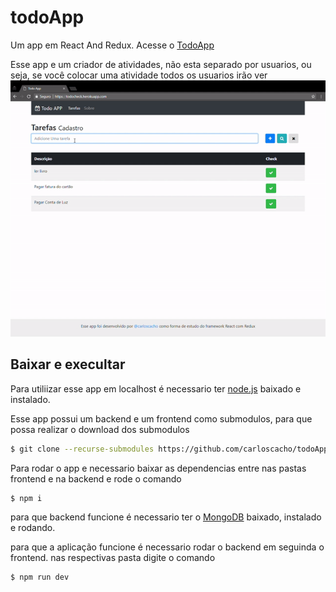 # todoApp
Um app em React And Redux. Acesse o [TodoApp](https://todocheck.herokuapp.com/)

Esse app e um criador de atividades, não esta separado por usuarios, ou seja, se você colocar uma atividade todos os usuarios irão ver
![todoapp rodando](https://github.com/carloscacho/todoApp/blob/master/media/ezgif.com-video-to-gif.gif?raw=true)


            
## Baixar e execultar
Para utiliizar esse app em localhost é necessario ter [node.js](https://nodejs.org/en/) baixado e instalado.

Esse app possui um backend e um frontend como submodulos, para que possa realizar o download dos submodulos 

```bash
$ git clone --recurse-submodules https://github.com/carloscacho/todoApp.git
```

Para rodar o app e necessario baixar as dependencias entre nas pastas frontend e na backend e rode o comando

```bash
$ npm i
```

para que backend funcione é necessario ter o [MongoDB](https://www.mongodb.com/download-center#community) baixado, instalado e rodando.

para que a aplicação funcione é necessario rodar o backend em seguinda o frontend. nas respectivas pasta digite o comando 


```bash
$ npm run dev
```
